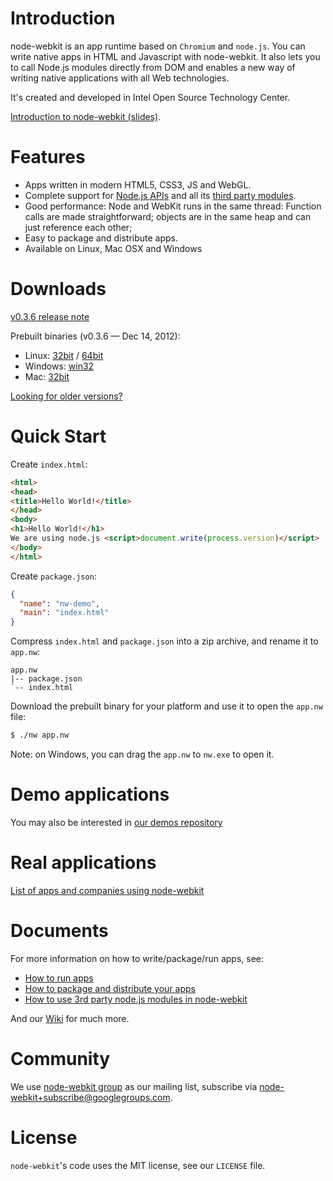 # Introduction

node-webkit is an app runtime based on `Chromium` and `node.js`. You can 
write native apps in HTML and Javascript with node-webkit. It also lets you
to call Node.js modules directly from DOM and enables a new way of writing
native applications with all Web technologies.

It's created and developed in Intel Open Source Technology Center.

[Introduction to node-webkit (slides)](https://speakerdeck.com/u/zcbenz/p/node-webkit-app-runtime-based-on-chromium-and-node-dot-js).

# Features

* Apps written in modern HTML5, CSS3, JS and WebGL.
* Complete support for [Node.js APIs](http://nodejs.org/api/) and all its [third party modules](https://npmjs.org).
* Good performance: Node and WebKit runs in the same thread: Function calls are made straightforward; objects are in the same heap and can just reference each other;
* Easy to package and distribute apps.
* Available on Linux, Mac OSX and Windows

# Downloads

[v0.3.6 release note](https://groups.google.com/d/msg/node-webkit/sUamgSnbTzk/0gI-lywN_2IJ)

Prebuilt binaries (v0.3.6 — Dec 14, 2012):

* Linux: [32bit](http://s3.amazonaws.com/node-webkit/node-webkit-latest-linux-ia32.tar.gz) / [64bit](http://s3.amazonaws.com/node-webkit/node-webkit-latest-linux-x64.tar.gz)
* Windows: [win32](http://s3.amazonaws.com/node-webkit/node-webkit-latest-win-ia32.zip)
* Mac: [32bit](http://s3.amazonaws.com/node-webkit/node-webkit-latest-osx-ia32.zip)

[Looking for older versions?](https://github.com/rogerwang/node-webkit/wiki/Downloads-of-old-versions)

# Quick Start

Create `index.html`:

````html
<html>
<head>
<title>Hello World!</title>
</head>
<body>
<h1>Hello World!</h1>
We are using node.js <script>document.write(process.version)</script>
</body>
</html>
````

Create `package.json`:

````json
{
  "name": "nw-demo",
  "main": "index.html"
}
````

Compress `index.html` and `package.json` into a zip archive, and rename
it to `app.nw`:

    app.nw
    |-- package.json
    `-- index.html

Download the prebuilt binary for your platform and use it to open the
`app.nw` file:

````bash
$ ./nw app.nw
````

Note: on Windows, you can drag the `app.nw` to `nw.exe` to open it.

# Demo applications

You may also be interested in [our demos repository](https://github.com/zcbenz/nw-sample-apps) 

# Real applications

[List of apps and companies using node-webkit](https://github.com/rogerwang/node-webkit/wiki/List-of-apps-and-companies-using-node-webkit)



# Documents

For more information on how to write/package/run apps, see:

* [How to run apps](https://github.com/rogerwang/node-webkit/wiki/How-to-run-apps)
* [How to package and distribute your apps](https://github.com/rogerwang/node-webkit/wiki/How-to-package-and-distribute-your-apps)
* [How to use 3rd party node.js modules in node-webkit](https://github.com/rogerwang/node-webkit/wiki/How-to-use-3rd-party-node.js-modules-in-node-webkit)

And our [Wiki](https://github.com/rogerwang/node-webkit/wiki) for much more.

# Community

We use [node-webkit group](http://groups.google.com/group/node-webkit) as
our mailing list, subscribe via [node-webkit+subscribe@googlegroups.com](mailto:node-webkit+subscribe@googlegroups.com).

# License

`node-webkit`'s code uses the MIT license, see our `LICENSE` file.
